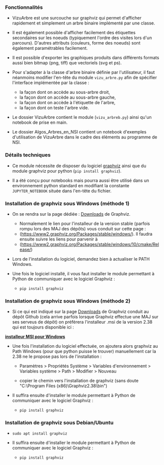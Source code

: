 ### Fonctionnalités

- VizuArbre est une surcouche sur graphviz qui permet d'afficher rapidement et simplement un arbre binaire implémenté par une classe.

- Il est également possible d'afficher facilement des étiquettes secondaires sur les noeuds (typiquement l'ordre des visites lors d'un parcours). D'autres attributs (couleurs, forme des noeuds) sont également paramétrables facilement.

- Il est possible d'exporter les graphiques produits dans différents formats aussi bien bitmap (png, tiff) que vectoriels (svg et ps).

- Pour s'adapter à la classe d'arbre binaire définie par l'utilisateur, il faut néanmoins modifier l'en-tête du module `vizu_arbre.py` afin de spécifier l'interface implémentée par la classe :
	- la façon dont on accède au sous-arbre droit,
	- la façon dont on accède au sous-arbre gauche,
	- la façon dont on accède à l'étiquette de l'arbre,
	- la façon dont on teste l'arbre vide.

- Le dossier VizuArbre contient le module (`vizu_arbreb.py`) ainsi qu'un notebook de prise en main.
	
- Le dossier Algos_Arbres_en_NSI contient un notebook d'exemples d'utilisation de VizuArbre dans le cadre des éléments au programme de NSI.	

### Détails techniques

- Ce module nécessite de disposer du logiciel [graphviz](https://graphviz.org/download/) ainsi que du module graphviz pour python (`pip install graphviz`).

- Il a été conçu pour notebooks mais pourra aussi être utilisé dans un environnement python standard en modifiant la constante `JUPYTER_NOTEBOOK` située dans l'en-tête du fichier.

### Installation de graphviz sous Windows (méthode 1)

- On se rendra sur la page dédiée : [Downloads](https://graphviz.org/download/) de Graphviz.

	- Normalement le lien pour l'installeur de la version stable (parfois rompu lors des MAJ des dépôts) vous conduit sur cette page :
	- (https://www2.graphviz.org/Packages/stable/windows/). Il faudra ensuite suivre les liens pour parvenir à 
	- (https://www2.graphviz.org/Packages/stable/windows/10/cmake/Release/)

- Lors de l'installation du logiciel, demandez bien à actualiser le PATH Windows.

- Une fois le logiciel installé, il vous faut installer le module permettant à Python de communiquer avec le logiciel Graphviz :

	- `pip install graphviz`
	
### Installation de graphviz sous Windows (méthode 2)

- Si ce qui est indiqué sur la page [Downloads](https://graphviz.org/download/) de Graphviz conduit au dépôt Github (cela arrive parfois lorsque Graphviz effectue une MAJ sur ses serveus de dépôt) on préférera l'installeur .msi de la version 2.38 qui est toujours disponible ici :  

**[installeur MSI pour Windows](https://graphviz.gitlab.io/_pages/Download/Download_windows.html)** 


- Une fois l'installation du logiciel effectuée, on ajoutera alors graphviz au Path Windows (pour que python puisse le trouver) manuellement car la 2.38 ne le propose pas lors de l'installation :

	- Paramètres > Propriétés Système > Variables d'environnement > Variables système > Path > Modifier > Nouveau 
	
	- copier le chemin vers l'installation de graphviz (sans doute "C:\Program Files (x86)\Graphviz2.38\bin")
	
- Il suffira ensuite d'installer le module permettant à Python de communiquer avec le logiciel Graphviz :

	- `pip install graphviz`
    
### Installation de graphviz sous Debian/Ubuntu

- `sudo apt install graphviz`

- Il suffira ensuite d'installer le module permettant à Python de communiquer avec le logiciel Graphviz :

	- `pip install graphviz`